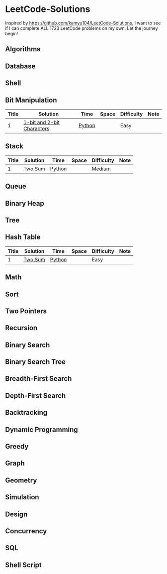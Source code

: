 # LeetCode-Solutions
Inspired by https://github.com/kamyu104/LeetCode-Solutions, I want to see if I can complete ALL 1723 LeetCode problems on my own. Let the journey begin!

## Algorithms

## Database

## Shell

## Bit Manipulation
| Title | Solution | Time | Space | Difficulty | Note
|---| ---| ---| ---| ---| ---|
| 1 | <a href="https://leetcode.com/problems/1-bit-and-2-bit-characters/">1-bit and 2-bit Characters</a> | <a href="https://github.com/t10le/LeetCode-Solutions/blob/main/Python/OneBitTwoBitCharacters.py">Python</a> | | Easy

## Stack
| Title | Solution | Time | Space | Difficulty | Note
|---| ---| ---| ---| ---| ---|
| 1 | <a href="https://leetcode.com/problems/132-pattern/">Two Sum</a> | <a href="https://github.com/t10le/LeetCode-Solutions/blob/main/Python/132Pattern.py">Python</a> | | Medium
## Queue

## Binary Heap

## Tree

## Hash Table
| Title | Solution | Time | Space | Difficulty | Note
|---| ---| ---| ---| ---| ---|
| 1 | <a href="https://leetcode.com/problems/two-sum/">Two Sum</a> | <a href="https://github.com/t10le/LeetCode-Solutions/blob/main/Python/TwoSum.py">Python</a> | | Easy

## Math

## Sort

## Two Pointers

## Recursion

## Binary Search

## Binary Search Tree

## Breadth-First Search

## Depth-First Search

## Backtracking

## Dynamic Programming

## Greedy

## Graph

## Geometry

## Simulation

## Design

## Concurrency

## SQL

## Shell Script
